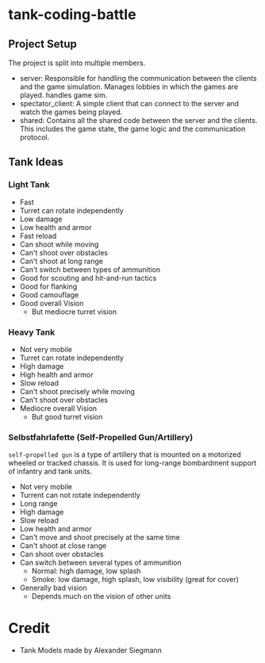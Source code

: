 # tank-coding-battle

## Project Setup

The project is split into multiple members.

- server: Responsible for handling the communication between the clients and the game simulation. Manages lobbies in which the games are played. handles game sim.
- spectator_client: A simple client that can connect to the server and watch the games being played.
- shared: Contains all the shared code between the server and the clients. This includes the game state, the game logic and the communication protocol.

## Tank Ideas

### Light Tank
- Fast
- Turret can rotate independently
- Low damage
- Low health and armor
- Fast reload
- Can shoot while moving
- Can't shoot over obstacles
- Can't shoot at long range
- Can't switch between types of ammunition
- Good for scouting and hit-and-run tactics
- Good for flanking
- Good camouflage
- Good overall Vision
  - But mediocre turret vision

### Heavy Tank
- Not very mobile
- Turret can rotate independently
- High damage
- High health and armor
- Slow reload
- Can't shoot precisely while moving
- Can't shoot over obstacles
- Mediocre overall Vision
  - But good turret vision

### Selbstfahrlafette (Self-Propelled Gun/Artillery)
`self-propelled gun` is a type of artillery that is mounted on a motorized wheeled or tracked chassis. It is used for long-range bombardment support of infantry and tank units.
- Not very mobile
- Turrent can not rotate independently
- Long range
- High damage
- Slow reload
- Low health and armor
- Can't move and shoot precisely at the same time
- Can't shoot at close range
- Can shoot over obstacles
- Can switch between several types of ammunition 
    - Normal: high damage, low splash
    - Smoke: low damage, high splash, low visibility (great for cover)
- Generally bad vision
  - Depends much on the vision of other units

# Credit
- Tank Models made by Alexander Siegmann